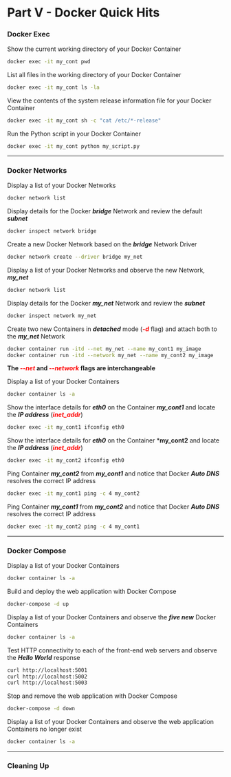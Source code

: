 # Part V - Docker Quick Hits

### Docker Exec

Show the current working directory of your Docker Container

```bash
docker exec -it my_cont pwd
```



List all files in the working directory of your Docker Container

```bash
docker exec -it my_cont ls -la
```



View the contents of the system release information file for your Docker Container

```bash
docker exec -it my_cont sh -c "cat /etc/*-release"
```



Run the Python script in your Docker Container

```bash
docker exec -it my_cont python my_script.py
```



------



### Docker Networks

Display a list of your Docker Networks

```bash
docker network list
```



Display details for the Docker ***bridge*** Network and review the default ***subnet***

```bash
docker inspect network bridge
```



Create a new Docker Network based on the ***bridge*** Network Driver

```bash
docker network create --driver bridge my_net
```



Display a list of your Docker Networks and observe the new Network, ***my_net***

```bash
docker network list
```



Display details for the Docker ***my_net*** Network and review the ***subnet***

```bash
docker inspect network my_net
```



Create two new Containers in ***detached*** mode (<font color="red">***-d*** </font>flag) and attach both to the ***my_net*** Network

```bash
docker container run -itd --net my_net --name my_cont1 my_image
docker container run -itd --network my_net --name my_cont2 my_image
```

**The <font color="red">*--net*</font> and <font color="red">*--network*</font> flags are interchangeable**



Display a list of your Docker Containers

```bash
docker container ls -a
```



Show the interface details for ***eth0*** on the Container ***my_cont1*** and locate the ***IP address*** (<font color="red">***inet_addr***</font>)

```bash
docker exec -it my_cont1 ifconfig eth0
```



Show the interface details for ***eth0*** on the Container ***my_cont2** and locate the ***IP address*** (<font color="red">***inet_addr***</font>)

```bash
docker exec -it my_cont2 ifconfig eth0
```



Ping Container ***my_cont2*** from ***my_cont1*** and notice that Docker ***Auto DNS*** resolves the correct IP address

```bash
docker exec -it my_cont1 ping -c 4 my_cont2
```



Ping Container ***my_cont1*** from ***my_cont2*** and notice that Docker ***Auto DNS*** resolves the correct IP address

```bash
docker exec -it my_cont2 ping -c 4 my_cont1
```



------



### Docker Compose

Display a list of your Docker Containers

```bash
docker container ls -a
```



Build and deploy the web application with Docker Compose

```bash
docker-compose -d up
```



Display a list of your Docker Containers and observe the ***five new*** Docker Containers

```bash
docker container ls -a
```



Test HTTP connectivity to each of the front-end web servers and observe the ***Hello World*** response

```bash
curl http://localhost:5001
curl http://localhost:5002
curl http://localhost:5003
```



Stop and remove the web application with Docker Compose

```bash
docker-compose -d down
```



Display a list of your Docker Containers and observe the web application Containers no longer exist

```bash
docker container ls -a
```



------



### Cleaning Up

